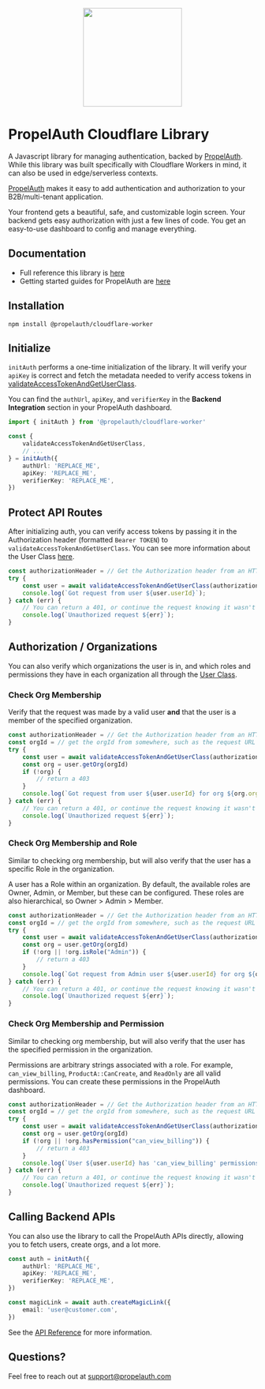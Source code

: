 <p align="center">
  <a href="https://www.propelauth.com?ref=github" target="_blank" align="center">
    <img src="https://www.propelauth.com/imgs/lockup.svg" width="200">
  </a>
</p>

# PropelAuth Cloudflare Library

A Javascript library for managing authentication, backed by [PropelAuth](https://www.propelauth.com?ref=github). While this library was built specifically with Cloudflare Workers in mind, it can also be used in edge/serverless contexts.

[PropelAuth](https://www.propelauth.com?ref=github) makes it easy to add authentication and authorization to your B2B/multi-tenant application.

Your frontend gets a beautiful, safe, and customizable login screen. Your backend gets easy authorization with just a few lines of code. You get an easy-to-use dashboard to config and manage everything.

## Documentation

- Full reference this library is [here](https://docs.propelauth.com/reference/backend-apis/cloudflare-workers)
- Getting started guides for PropelAuth are [here](https://docs.propelauth.com/)

## Installation

```shell
npm install @propelauth/cloudflare-worker
```

## Initialize

`initAuth` performs a one-time initialization of the library.
It will verify your `apiKey` is correct and fetch the metadata needed to verify access tokens in [validateAccessTokenAndGetUserClass](#protect-api-routes).

You can find the `authUrl`, `apiKey`, and `verifierKey` in the **Backend Integration** section in your PropelAuth dashboard.

```typescript
import { initAuth } from '@propelauth/cloudflare-worker'

const {
    validateAccessTokenAndGetUserClass,
    // ...
} = initAuth({
    authUrl: 'REPLACE_ME',
    apiKey: 'REPLACE_ME',
    verifierKey: 'REPLACE_ME',
})
```

## Protect API Routes

After initializing auth, you can verify access tokens by passing it in the Authorization header (formatted `Bearer TOKEN`) to `validateAccessTokenAndGetUserClass`.
You can see more information about the User Class [here](https://docs.propelauth.com/reference/backend-apis/cloudflare-workers#user-class).

```ts
const authorizationHeader = // Get the Authorization header from an HTTP request
try {
    const user = await validateAccessTokenAndGetUserClass(authorizationHeader)
    console.log(`Got request from user ${user.userId}`);
} catch (err) {
    // You can return a 401, or continue the request knowing it wasn't sent from a logged-in user
    console.log(`Unauthorized request ${err}`);
}
```

## Authorization / Organizations

You can also verify which organizations the user is in, and which roles and permissions they have in each organization all through the [User Class](https://docs.propelauth.com/reference/backend-apis/cloudflare-workers#user-class).

### Check Org Membership

Verify that the request was made by a valid user **and** that the user is a member of the specified organization.

```ts
const authorizationHeader = // Get the Authorization header from an HTTP request
const orgId = // get the orgId from somewhere, such as the request URL
try {
    const user = await validateAccessTokenAndGetUserClass(authorizationHeader)
    const org = user.getOrg(orgId)
    if (!org) {
        // return a 403
    }
    console.log(`Got request from user ${user.userId} for org ${org.orgName}`);
} catch (err) {
    // You can return a 401, or continue the request knowing it wasn't sent from a logged-in user
    console.log(`Unauthorized request ${err}`);
}
```

### Check Org Membership and Role

Similar to checking org membership, but will also verify that the user has a specific Role in the organization.

A user has a Role within an organization. By default, the available roles are Owner, Admin, or Member, but these can be configured. These roles are also hierarchical, so Owner > Admin > Member.

```ts
const authorizationHeader = // Get the Authorization header from an HTTP request
const orgId = // get the orgId from somewhere, such as the request URL
try {
    const user = await validateAccessTokenAndGetUserClass(authorizationHeader)
    const org = user.getOrg(orgId)
    if (!org || !org.isRole("Admin")) {
        // return a 403
    }
    console.log(`Got request from Admin user ${user.userId} for org ${org.orgName}`);
} catch (err) {
    // You can return a 401, or continue the request knowing it wasn't sent from a logged-in user
    console.log(`Unauthorized request ${err}`);
}
```

### Check Org Membership and Permission

Similar to checking org membership, but will also verify that the user has the specified permission in the organization.

Permissions are arbitrary strings associated with a role. For example, `can_view_billing`, `ProductA::CanCreate`, and `ReadOnly` are all valid permissions. You can create these permissions in the PropelAuth dashboard.

```ts
const authorizationHeader = // Get the Authorization header from an HTTP request
const orgId = // get the orgId from somewhere, such as the request URL
try {
    const user = await validateAccessTokenAndGetUserClass(authorizationHeader)
    const org = user.getOrg(orgId)
    if (!org || !org.hasPermission("can_view_billing")) {
        // return a 403
    }
    console.log(`User ${user.userId} has 'can_view_billing' permissions for org ${org.orgName}`);
} catch (err) {
    // You can return a 401, or continue the request knowing it wasn't sent from a logged-in user
    console.log(`Unauthorized request ${err}`);
}
```

## Calling Backend APIs

You can also use the library to call the PropelAuth APIs directly, allowing you to fetch users, create orgs, and a lot more.

```ts
const auth = initAuth({
    authUrl: 'REPLACE_ME',
    apiKey: 'REPLACE_ME',
    verifierKey: 'REPLACE_ME',
})

const magicLink = await auth.createMagicLink({
    email: 'user@customer.com',
})
```

See the [API Reference](https://docs.propelauth.com/reference) for more information.


## Questions?

Feel free to reach out at support@propelauth.com

